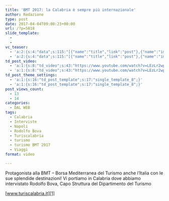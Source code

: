 ```yaml
---
title: 'BMT 2017: la Calabria è sempre più internazionale'
author: Redazione
type: post
date: 2017-04-04T09:00:23+00:00
url: /?p=5818
slide_template:
  - 
  - 
vc_teaser:
  - 'a:2:{s:4:"data";s:115:"[{"name":"title","link":"post"},{"name":"image","image":"featured","link":"none"},{"name":"text","mode":"excerpt"}]";s:7:"bgcolor";s:0:"";}'
  - 'a:2:{s:4:"data";s:115:"[{"name":"title","link":"post"},{"name":"image","image":"featured","link":"none"},{"name":"text","mode":"excerpt"}]";s:7:"bgcolor";s:0:"";}'
td_post_video:
  - 'a:1:{s:8:"td_video";s:43:"https://www.youtube.com/watch?v=LEzLr2wpYEY";}'
  - 'a:1:{s:8:"td_video";s:43:"https://www.youtube.com/watch?v=LEzLr2wpYEY";}'
td_post_theme_settings:
  - 'a:1:{s:16:"td_post_template";s:17:"single_template_8";}'
  - 'a:1:{s:16:"td_post_template";s:17:"single_template_8";}'
post_views_count:
  - 13
  - 14
categories:
  - DAL WEB
tags:
  - Calabria
  - Interviste
  - Napoli
  - Rodolfo Bova
  - Turiscalabria
  - turismo
  - turismo BMT 2017
  - Viaggi
format: video

---
```

Protagonista alla BMT &#8211; Borsa Mediterranea del Turismo anche l&#8217;Italia con le sue splendide destinazioni! Vi portiamo in Calabria dove abbiamo intervistato Rodolfo Bova, Capo Struttura del Dipartimento del Turismo

[www.turiscalabria.it][1]

&nbsp;

 [1]: https://www.turiscalabria.it